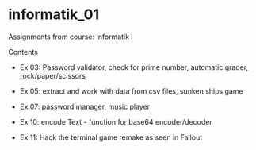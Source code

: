 # informatik_01
Assignments from course: Informatik l

Contents

- Ex 03: Password validator, check for prime number, automatic grader, rock/paper/scissors

- Ex 05: extract and work with data from csv files, sunken ships game

- Ex 07: password manager, music player

- Ex 10: encode Text - function for base64 encoder/decoder

- Ex 11: Hack the terminal game remake as seen in Fallout
